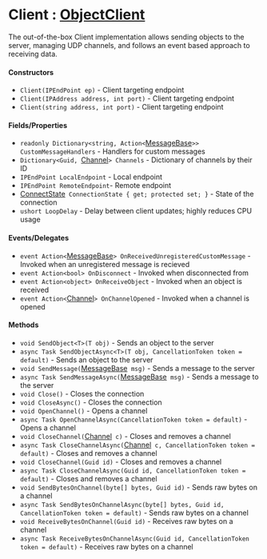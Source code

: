 # Client  : [ObjectClient](https://github.com/KaiNet-X/Network/blob/master/ObjectClient.md)
The out-of-the-box Client implementation allows sending objects to the server, managing UDP channels, and follows an event based approach to receiving data.

#### Constructors

- `Client(IPEndPoint ep)` - Client targeting endpoint
- `Client(IPAddress address, int port)` - Client targeting endpoint
- `Client(string address, int port)` - Client targeting endpoint

#### Fields/Properties
- `readonly Dictionary<string, Action<`[MessageBase](https://github.com/KaiNet-X/Network/blob/master/MessageBase.md)`>> CustomMessageHandlers` - Handlers for custom messages
- `Dictionary<Guid, `[Channel](https://github.com/KaiNet-X/Network/blob/master/Channel.md)`> Channels` - Dictionary of channels by their ID
- `IPEndPoint LocalEndpoint` - Local endpoint
- `IPEndPoint RemoteEndpoint`- Remote endpoint
- [ConnectState](https://github.com/KaiNet-X/Network/blob/master/ConnectState.md)` ConnectionState { get; protected set; }` - State of the connection
- `ushort LoopDelay` - Delay between client updates; highly reduces CPU usage

#### Events/Delegates

- `event Action<`[MessageBase](https://github.com/KaiNet-X/Network/blob/master/MessageBase.md)`> OnReceivedUnregisteredCustomMessage` - Invoked when an unregistered message is recieved
- `event Action<bool> OnDisconnect` - Invoked when disconnected from
- `event Action<object> OnReceiveObject` - Invoked when an object is received
- `event Action<`[Channel](https://github.com/KaiNet-X/Network/blob/master/Channel.md)`> OnChannelOpened` - Invoked when a channel is opened

#### Methods
- `void SendObject<T>(T obj)` - Sends an object to the server
- `async Task SendObjectAsync<T>(T obj, CancellationToken token = default)` - Sends an object to the server
- `void SendMessage(`[MessageBase](https://github.com/KaiNet-X/Network/blob/master/MessageBase.md)` msg)` - Sends a message to the server
- `async Task SendMessageAsync(`[MessageBase](https://github.com/KaiNet-X/Network/blob/master/MessageBase.md)` msg)` - Sends a message to the server
- `void Close()` - Closes the connection
- `void CloseAsync()` - Closes the connection
- `void OpenChannel()` - Opens a channel
- `async Task OpenChannelAsync(CancellationToken token = default)` - Opens a channel
- `void CloseChannel(`[Channel](https://github.com/KaiNet-X/Network/blob/master/Channel.md)` c)` - Closes and removes a channel
- `async Task CloseChannelAsync(`[Channel](https://github.com/KaiNet-X/Network/blob/master/Channel.md)` c, CancellationToken token = default)` - Closes and removes a channel
- `void CloseChannel(Guid id)` - Closes and removes a channel
- `async Task CloseChannelAsync(Guid id, CancellationToken token = default)` - Closes and removes a channel
- `void SendBytesOnChannel(byte[] bytes, Guid id)` - Sends raw bytes on a channel
- `async Task SendBytesOnChannelAsync(byte[] bytes, Guid id, CancellationToken token = default)` - Sends raw bytes on a channel
- `void ReceiveBytesOnChannel(Guid id)` - Receives raw bytes on a channel
- `async Task ReceiveBytesOnChannelAsync(Guid id, CancellationToken token = default)` - Receives raw bytes on a channel